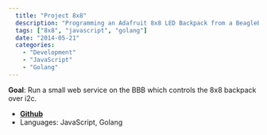 ```yaml
---
  title: "Project 8x8"
  description: "Programming an Adafruit 8x8 LED Backpack from a BeagleBone Black"
  tags: ["8x8", "javascript", "golang"]
  date: "2014-05-21"
  categories: 
    - "Development"
    - "JavaScript"
    - "Golang"
---
```


**Goal**: Run a small web service on the BBB which controls the 8x8 backpack over i2c.

 * <i class="fa fa-github"></i> [**Github**](https://github.com/yanfali/8x8")
 * Languages: JavaScript, Golang

